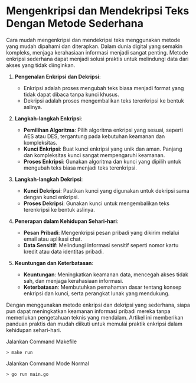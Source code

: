 # Mengenkripsi dan Mendekripsi Teks Dengan Metode Sederhana
Cara mudah mengenkripsi dan mendekripsi teks menggunakan metode yang mudah dipahami dan diterapkan. Dalam dunia digital yang semakin kompleks, menjaga kerahasiaan informasi menjadi sangat penting. Metode enkripsi sederhana dapat menjadi solusi praktis untuk melindungi data dari akses yang tidak diinginkan.

1.  **Pengenalan Enkripsi dan Dekripsi**:
    
    -   Enkripsi adalah proses mengubah teks biasa menjadi format yang tidak dapat dibaca tanpa kunci khusus.
    -   Dekripsi adalah proses mengembalikan teks terenkripsi ke bentuk aslinya.
2.  **Langkah-langkah Enkripsi**:
    
    -   **Pemilihan Algoritma**: Pilih algoritma enkripsi yang sesuai, seperti AES atau DES, tergantung pada kebutuhan keamanan dan kompleksitas.
    -   **Kunci Enkripsi**: Buat kunci enkripsi yang unik dan aman. Panjang dan kompleksitas kunci sangat mempengaruhi keamanan.
    -   **Proses Enkripsi**: Gunakan algoritma dan kunci yang dipilih untuk mengubah teks biasa menjadi teks terenkripsi.
3.  **Langkah-langkah Dekripsi**:
    
    -   **Kunci Dekripsi**: Pastikan kunci yang digunakan untuk dekripsi sama dengan kunci enkripsi.
    -   **Proses Dekripsi**: Gunakan kunci untuk mengembalikan teks terenkripsi ke bentuk aslinya.
4.  **Penerapan dalam Kehidupan Sehari-hari**:
    
    -   **Pesan Pribadi**: Mengenkripsi pesan pribadi yang dikirim melalui email atau aplikasi chat.
    -   **Data Sensitif**: Melindungi informasi sensitif seperti nomor kartu kredit atau data identitas pribadi.
5.  **Keuntungan dan Keterbatasan**:
    
    -   **Keuntungan**: Meningkatkan keamanan data, mencegah akses tidak sah, dan menjaga kerahasiaan informasi.
    -   **Keterbatasan**: Membutuhkan pemahaman dasar tentang konsep enkripsi dan kunci, serta perangkat lunak yang mendukung.

Dengan menggunakan metode enkripsi dan dekripsi yang sederhana, siapa pun dapat meningkatkan keamanan informasi pribadi mereka tanpa memerlukan pengetahuan teknis yang mendalam. Artikel ini memberikan panduan praktis dan mudah diikuti untuk memulai praktik enkripsi dalam kehidupan sehari-hari.

Jalankan Command Makefile
```
> make run
```
Jalankan Command Mode Normal
```
> go run main.go
```
